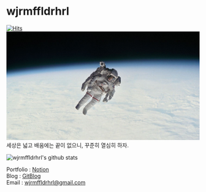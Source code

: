 # wjrmffldrhrl

[![Hits](https://hits.seeyoufarm.com/api/count/incr/badge.svg?url=https%3A%2F%2Fgithub.com%2Fwjrmffldrhrl&count_bg=%2379C83D&title_bg=%23555555&icon=&icon_color=%23E7E7E7&title=hits&edge_flat=false)](https://hits.seeyoufarm.com)  
![space](nasa_robert_stewart_spacewalk_2.jpg)  
세상은 넓고 배움에는 끝이 없으니, 꾸준히 열심히 하자.  
  
![wjrmffldrhrl's github stats](https://github-readme-stats.vercel.app/api?username=wjrmffldrhrl&show_icons=true)

Portfolio : [Notion](https://www.notion.so/fd24a04fb827425f933ad6621b242cba)  
Blog : [GitBlog](https://wjrmffldrhrl.github.io/)  
Email : wjrmffldrhrl@gmail.com

